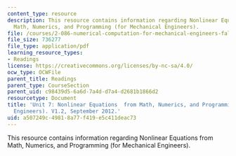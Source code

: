 ```yaml
---
content_type: resource
description: This resource contains information regarding Nonlinear Equations  from
  Math, Numerics, and Programming (for Mechanical Engineers).
file: /courses/2-086-numerical-computation-for-mechanical-engineers-fall-2012/a507249c49818a77f419e5c411deac73_MIT2_086F12_notes_unit7.pdf
file_size: 736277
file_type: application/pdf
learning_resource_types:
- Readings
license: https://creativecommons.org/licenses/by-nc-sa/4.0/
ocw_type: OCWFile
parent_title: Readings
parent_type: CourseSection
parent_uid: c98439d5-6a6d-7a4d-d7a4-d2681b1866d2
resourcetype: Document
title: 'Unit 7: Nonlinear Equations  from Math, Numerics, and Programming (for Mechanical
  Engineers). V1.2, September 2012.'
uid: a507249c-4981-8a77-f419-e5c411deac73
---
```

This resource contains information regarding Nonlinear Equations  from Math, Numerics, and Programming (for Mechanical Engineers).
